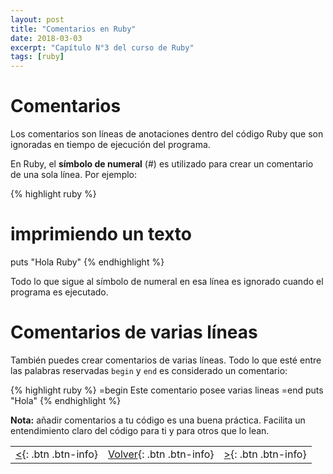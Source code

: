 ```yaml
---
layout: post
title: "Comentarios en Ruby"
date: 2018-03-03
excerpt: "Capítulo N°3 del curso de Ruby"
tags: [ruby]
---
```


# Comentarios

Los comentarios son líneas de anotaciones dentro del código Ruby que son ignoradas en tiempo de ejecución del programa.

En Ruby, el **símbolo de numeral** (#) es utilizado para crear un comentario de una sola línea. Por ejemplo:

{% highlight ruby %}
# imprimiendo un texto
puts "Hola Ruby"
{% endhighlight %}

Todo lo que sigue al símbolo de numeral en esa línea es ignorado cuando el programa es ejecutado.

# Comentarios de varias líneas

También puedes crear comentarios de varias líneas. Todo lo que esté entre las palabras reservadas `begin` y `end` es considerado un comentario:

{% highlight ruby %}
=begin
Este comentario
posee varias
lineas
=end
puts "Hola"
{% endhighlight %}

**Nota:** añadir comentarios a tu código es una buena práctica. Facilita un entendimiento claro del código para ti y para otros que lo lean.

|     |     |     |
|:----|:---:|----:|
| [<](https://nisoto.github.io/hola-ruby/){: .btn .btn-info} | [Volver](https://nisoto.github.io/curso-ruby/){: .btn .btn-info} | [>](https://nisoto.github.io/variables-ruby/){: .btn .btn-info} |
